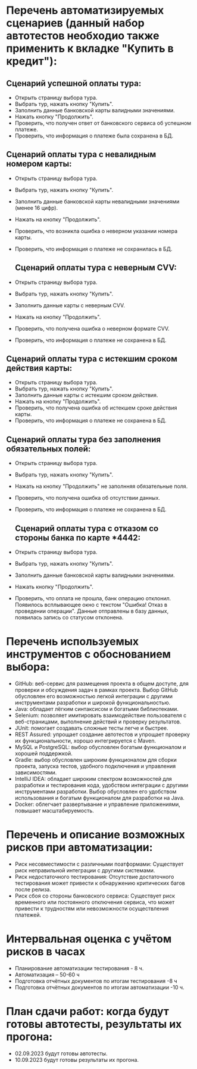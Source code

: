# Перечень автоматизируемых сценариев (данный набор автотестов необходио также применить к вкладке "Купить в кредит"):
## Сценарий успешной оплаты тура:
- Открыть страницу выбора тура.
- Выбрать тур, нажать кнопку "Купить".
- Заполнить данные банковской карты валидными значениями.
- Нажать кнопку "Продолжить".
- Проверить, что получен ответ от банковского сервиса об успешном платеже.
- Проверить, что информация о платеже была сохранена в БД.

## Сценарий оплаты тура с невалидным номером карты:
- Открыть страницу выбора тура.
- Выбрать тур, нажать кнопку "Купить".
- Заполнить данные банковской карты невалидными значениями (менее 16 цифр). 
- Нажать на кнопку "Продолжить".
- Проверить, что  возникла ошибка о неверном указании номера карты.
- Проверить, что информация о платеже не сохранилась в БД.

  ## Сценарий оплаты тура с неверным CVV:
- Открыть страницу выбора тура.
- Выбрать тур, нажать кнопку "Купить".
- Заполнить данные карты с неверным CVV.
- Нажать на кнопку "Продолжить".
- Проверить, что получена ошибка о неверном формате CVV.
- Проверить, что информация о платеже не сохранена в БД.

## Сценарий оплаты тура с истекшим сроком действия карты:
- Открыть страницу выбора тура.
- Выбрать тур, нажать кнопку "Купить".
- Заполнить данные карты с истекшим сроком действия.
- Нажать на кнопку "Продолжить".
- Проверить, что получена ошибка об истекшем сроке действия карты.
- Проверить, что информация о платеже не сохранена в БД.

## Сценарий оплаты тура без заполнения обязательных полей:
- Открыть страницу выбора тура.
- Выбрать тур, нажать кнопку "Купить".
- Нажать на кнопку "Продолжить" не заполнняя обязательные поля.
- Проверить, что получена ошибка об отсутствии данных.
- Проверить, что информация о платеже не сохранена в БД.

  ## Сценарий оплаты тура с отказом со стороны банка по карте *4442:
- Открыть страницу выбора тура.
- Выбрать тур, нажать кнопку "Купить".
- Заполнить данные банковской карты валидными значениями.
- Нажать кнопку "Продолжить".
- Проверить, что оплата не прошла, банк операцию отклонил. Появилось всплывающее окно с текстом "Ошибка! Отказ в проведении операции". Данные отправлены в базу данных, появилась запись со статусом отклонена.
  
# Перечень используемых инструментов с обоснованием выбора:
- GitHub: веб-сервис для размещения проекта в общем доступе, для проверки и обсуждения задач в рамках проекта. Выбор GitHub обусловлен его возможностью легкой интеграции с другими инструментами разработки и широкой функциональностью.
- Java: обладает лёгким синтаксисом и богатыми библиотеками.
- Selenium: позволяет имитировать взаимодействие пользователя с веб-страницами, выполнение действий и проверку результатов.
- JUnit: помогает создавать сложные тесты легче и быстрее.
- REST Assured: упрощает создание автотестов и упрощает проверку их функциональности, хорошо интегрируется с Maven.
- MySQL и PostgreSQL: выбор обусловлен богатым функционалом и хорошей поддержкой.
- Gradle: выбор обусловлен широким функционалом для сборки проекта, запуска тестов, удобного подключения и управления зависимостями.
- IntelliJ IDEA: обладает широким спектром возможностей для разработки и тестирования кода, удобством интеграции с другими инструментами разработки. Выбор обусловлен его удобством использования и богатым функционалом для разработки на Java.
- Docker: облегчает развертывание и управление приложениями, повышает масштабируемость.
  
# Перечень и описание возможных рисков при автоматизации:
- Риск несовместимости с различными поатформами: Существует риск неправильной интеграции с другими системами.
- Риск недостаточного тестирования: Отсутствие достаточного тестирования может привести к обнаружению критических багов после релиза.
- Риск сбоя со стороны банковского сервиса: Существует риск временного или постоянного отключения сервиса, что может привести к трудностям или невозможности осуществления платежей.

# Интервальная оценка с учётом рисков в часах
- Планирование автоматизации тестирования - 8 ч.
- Автоматизация – 50-60 ч
- Подготовка отчётных документов по итогам тестирования -8 ч
- Подготовка отчётных документов по итогам автоматизации -10 ч.
# План сдачи работ: когда будут готовы автотесты, результаты их прогона:
- 02.09.2023 будут готовы автотесты.
- 10.09.2023 будут готовы результаты их прогона.
